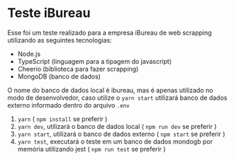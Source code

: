 # Teste iBureau

Esse foi um teste realizado para a empresa iBureau de web scrapping utilizando as seguintes tecnologias:
- Node.js
- TypeScript (linguagem para a tipagem do javascript)
- Cheerio (biblioteca para fazer scrapping)
- MongoDB (banco de dados)

O nome do banco de dados local é ibureau, mas é apenas utilizado no modo de desenvolvedor, caso utilize o `yarn start` utilizará banco de dados externo informado dentro do arquivo `.env`

1. `yarn` ( `npm install` se preferir )
2. `yarn dev`, utilizará o banco de dados local ( `npm run dev` se preferir )
3. `yarn start`, utilizará o banco de dados externo ( `npm start` se preferir )
4. `yarn test`, executará o teste em um banco de dados mondogb por memória utilizando jest ( `npm run test` se preferir )
